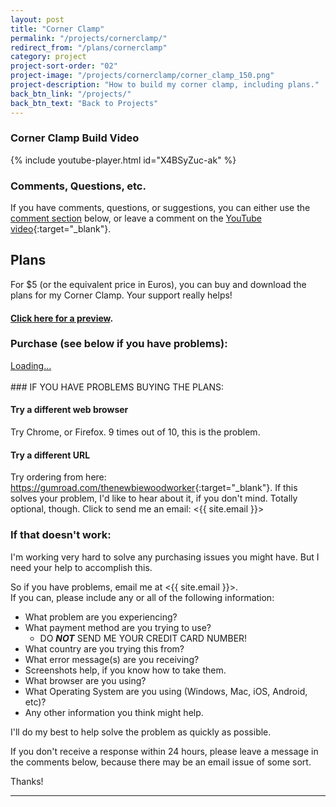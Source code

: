 ```yaml
---
layout: post
title: "Corner Clamp"
permalink: "/projects/cornerclamp/"
redirect_from: "/plans/cornerclamp"
category: project
project-sort-order: "02"
project-image: "/projects/cornerclamp/corner_clamp_150.png"
project-description: "How to build my corner clamp, including plans."
back_btn_link: "/projects/"
back_btn_text: "Back to Projects"
---
```

### Corner Clamp Build Video

{% include youtube-player.html id="X4BSyZuc-ak" %}

<p></p>

### Comments, Questions, etc.

If you have comments, questions, or suggestions, you can either use the [comment section](#comments) below, or leave a comment on the [YouTube video](https://youtu.be/X4BSyZuc-ak){:target="_blank"}.

## Plans

For $5 (or the equivalent price in Euros), you can buy and download the plans for my Corner Clamp. Your support really helps!

#### [Click here for a preview](/projects/cornerclamp/preview).

### Purchase (see below if you have problems):
<script src="https://gumroad.com/js/gumroad-embed.js"></script>
<div class="gumroad-product-embed" data-gumroad-product-id="uqFKi"><a href="https://gumroad.com/l/uqFKi">Loading...</a></div>

<br/>
### IF YOU HAVE PROBLEMS BUYING THE PLANS:

#### Try a different web browser
Try Chrome, or Firefox. 9 times out of 10, this is the problem.

#### Try a different URL
Try ordering from here: <https://gumroad.com/thenewbiewoodworker>{:target="_blank"}. If this solves your problem, I'd like to hear about it, if you don't mind. Totally optional, though. Click to send me an email: <{{ site.email }}>

### If that doesn't work:

I'm working very hard to solve any purchasing issues you might have. But I need your help to accomplish this.

So if you have problems, email me at <{{ site.email }}>. <br/>
If you can, please include any or all of the following information:

* What problem are you experiencing?
* What payment method are you trying to use?
   * DO **_NOT_** SEND ME YOUR CREDIT CARD NUMBER!
* What country are you trying this from?
* What error message(s) are you receiving?
* Screenshots help, if you know how to take them.
* What browser are you using?
* What Operating System are you using (Windows, Mac, iOS, Android, etc)?
* Any other information you think might help.

I'll do my best to help solve the problem as quickly as possible.

If you don't receive a response within 24 hours, please leave a message in the comments below, because there may be an email issue of some sort.

Thanks!

<p></p><hr class="hr-thick" style="margin-bottom: 30px;"><p></p>
